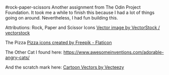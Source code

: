 #rock-paper-scissors
Another assignment from The Odin Project Foundation. It took me a while to finish this because I had a lot of things going on around. Nevertheless, I had fun building this.

Attributions:
Rock, Paper and Scissor Icons
<a href="https://www.vectorstock.com/royalty-free-vector/rock-paper-scissors-hand-gesture-vector-25169737">Vector image by VectorStock / vectorstock</a>

The Pizza
<a href="https://www.flaticon.com/free-icons/pizza" title="pizza icons">Pizza icons created by Freepik - Flaticon</a>

The Other Cat I found here:
https://www.awesomeinventions.com/adorable-angry-cats/

And the scratch mark here:
<a href="https://www.vecteezy.com/free-vector/cartoon">Cartoon Vectors by Vecteezy</a>

